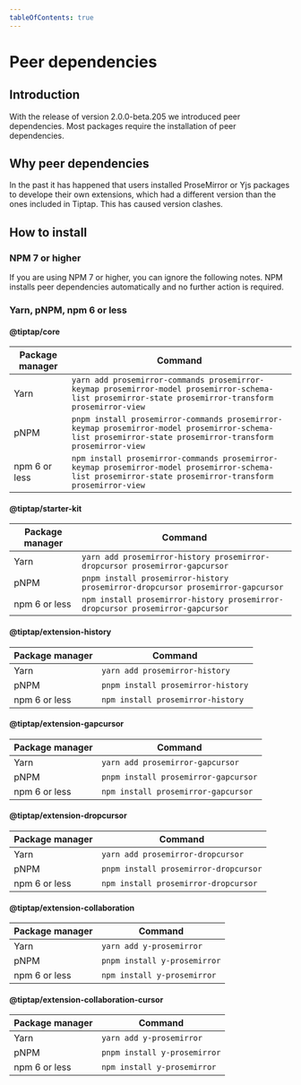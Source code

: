 ```yaml
---
tableOfContents: true
---
```


# Peer dependencies

## Introduction
With the release of version 2.0.0-beta.205 we introduced peer dependencies. Most packages require the installation of peer dependencies.

## Why peer dependencies
In the past it has happened that users installed ProseMirror or Yjs packages to develope their own extensions, which had a different version than the ones included in Tiptap. This has caused version clashes.

## How to install

### NPM 7 or higher
If you are using NPM 7 or higher, you can ignore the following notes. NPM installs peer dependencies automatically and no further action is required.

### Yarn, pNPM, npm 6 or less

#### @tiptap/core 

| Package manager    | Command                                                                                                                                                   |
| ------------------ | --------------------------------------------------------------------------------------------------------------------------------------------------------- |
| Yarn               | `yarn add prosemirror-commands prosemirror-keymap prosemirror-model prosemirror-schema-list prosemirror-state prosemirror-transform prosemirror-view`     |
| pNPM               | `pnpm install prosemirror-commands prosemirror-keymap prosemirror-model prosemirror-schema-list prosemirror-state prosemirror-transform prosemirror-view` |
| npm 6 or less      | `npm install prosemirror-commands prosemirror-keymap prosemirror-model prosemirror-schema-list prosemirror-state prosemirror-transform prosemirror-view`  |


#### @tiptap/starter-kit

| Package manager    | Command                                                                                                    |
| ------------------ | ---------------------------------------------------------------------------------------------------------- |
| Yarn               | `yarn add prosemirror-history prosemirror-dropcursor prosemirror-gapcursor`                                |
| pNPM               | `pnpm install prosemirror-history prosemirror-dropcursor prosemirror-gapcursor`                            |
| npm 6 or less      | `npm install prosemirror-history prosemirror-dropcursor prosemirror-gapcursor`                             |


#### @tiptap/extension-history 

| Package manager    | Command                                                                                                    |
| ------------------ | ---------------------------------------------------------------------------------------------------------- |
| Yarn               | `yarn add prosemirror-history`                                                                             |
| pNPM               | `pnpm install prosemirror-history`                                                                         |
| npm 6 or less      | `npm install prosemirror-history`                                                                          |


#### @tiptap/extension-gapcursor 

| Package manager    | Command                                                                                                    |
| ------------------ | ---------------------------------------------------------------------------------------------------------- |
| Yarn               | `yarn add prosemirror-gapcursor`                                                                           |
| pNPM               | `pnpm install prosemirror-gapcursor`                                                                       |
| npm 6 or less      | `npm install prosemirror-gapcursor`                                                                        |


#### @tiptap/extension-dropcursor 

| Package manager    | Command                                                                                                    |
| ------------------ | ---------------------------------------------------------------------------------------------------------- |
| Yarn               | `yarn add prosemirror-dropcursor`                                                                          |
| pNPM               | `pnpm install prosemirror-dropcursor`                                                                      |
| npm 6 or less      | `npm install prosemirror-dropcursor`                                                                       |


#### @tiptap/extension-collaboration 

| Package manager    | Command                                                                                                    |
| ------------------ | ---------------------------------------------------------------------------------------------------------- |
| Yarn               | `yarn add y-prosemirror`                                                                                   |
| pNPM               | `pnpm install y-prosemirror`                                                                               |
| npm 6 or less      | `npm install y-prosemirror`                                                                                |


#### @tiptap/extension-collaboration-cursor 

| Package manager    | Command                                                                                                    |
| ------------------ | ---------------------------------------------------------------------------------------------------------- |
| Yarn               | `yarn add y-prosemirror`                                                                                   |
| pNPM               | `pnpm install y-prosemirror`                                                                               |
| npm 6 or less      | `npm install y-prosemirror`                                                                                |
